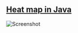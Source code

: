 [Heat map in Java](http://www.itstud.chalmers.se/~liesen/heatmap)
-----------------------------------------------------------------

![Screenshot](http://www.itstud.chalmers.se/~liesen/heatmap/images/heat.png)
